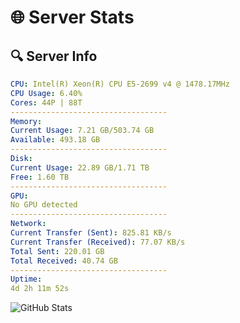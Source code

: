 # 🌐 Server Stats
## 🔍 Server Info
```yaml
CPU: Intel(R) Xeon(R) CPU E5-2699 v4 @ 1478.17MHz
CPU Usage: 6.40%
Cores: 44P | 88T
-----------------------------------
Memory:
Current Usage: 7.21 GB/503.74 GB
Available: 493.18 GB
-----------------------------------
Disk:
Current Usage: 22.89 GB/1.71 TB
Free: 1.60 TB
-----------------------------------
GPU:
No GPU detected
-----------------------------------
Network:
Current Transfer (Sent): 825.81 KB/s
Current Transfer (Received): 77.07 KB/s
Total Sent: 220.01 GB
Total Received: 40.74 GB
-----------------------------------
Uptime:
4d 2h 11m 52s
```
![GitHub Stats](https://img.shields.io/badge/Updated-2025-04-23_19:20:40-blue)